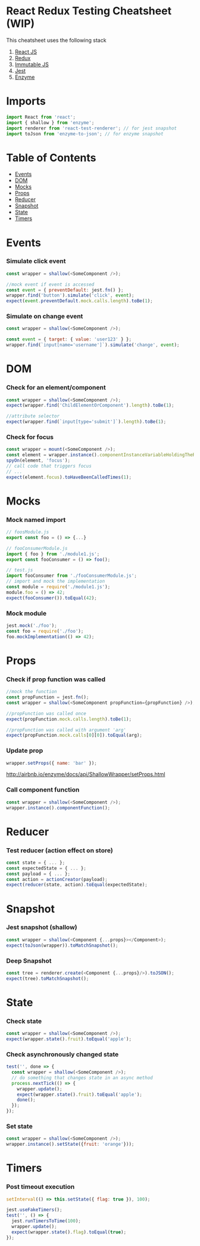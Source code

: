 # React Redux Testing Cheatsheet (WIP)

This cheatsheet uses the following stack
1. [React JS](https://github.com/facebook/react)
2. [Redux](https://github.com/reactjs/redux)
3. [Immutable JS](https://github.com/facebook/immutable-js)
4. [Jest](https://github.com/facebook/jest)
5. [Enzyme](https://github.com/airbnb/enzyme) 

# Imports

```javascript
import React from 'react';
import { shallow } from 'enzyme';
import renderer from 'react-test-renderer'; // for jest snapshot
import toJson from 'enzyme-to-json'; // for enzyme snapshot
```

# Table of Contents
- [Events](https://github.com/arjunu/react-redux-testing-cheatsheet#events)
- [DOM](https://github.com/arjunu/react-redux-testing-cheatsheet#dom)
- [Mocks](https://github.com/arjunu/react-redux-testing-cheatsheet#mocks)
- [Props](https://github.com/arjunu/react-redux-testing-cheatsheet#props)
- [Reducer](https://github.com/arjunu/react-redux-testing-cheatsheet#reducer)
- [Snapshot](https://github.com/arjunu/react-redux-testing-cheatsheet#snapshot)
- [State](https://github.com/arjunu/react-redux-testing-cheatsheet#state)
- [Timers](https://github.com/arjunu/react-redux-testing-cheatsheet#timers)

# Events

### Simulate click event

```javascript
const wrapper = shallow(<SomeComponent />);

//mock event if event is accessed
const event = { preventDefault: jest.fn() };
wrapper.find('button').simulate('click', event);
expect(event.preventDefault.mock.calls.length).toBe(1);
```
### Simulate on change event

```javascript
const wrapper = shallow(<SomeComponent />);

const event = { target: { value: 'user123' } };
wrapper.find(`input[name='username']`).simulate('change', event);
```

# DOM

### Check for an element/component

```javascript
const wrapper = shallow(<SomeComponent />);
expect(wrapper.find('ChildElementOrComponent').length).toBe(1);

//attribute selector
expect(wrapper.find(`input[type='submit']`).length).toBe(1);
```

### Check for focus

```javascript
const wrapper = mount(<SomeComponent />);
const element = wrapper.instance().componentInstanceVariableHoldingTheRef;
spyOn(element, 'focus');
// call code that triggers focus
// ...
expect(element.focus).toHaveBeenCalledTimes(1);
```
# Mocks

### Mock named import

```javascript
// foosModule.js
export const foo = () => {...}

// fooConsumerModule.js
import { foo } from './module1.js';
export const fooConsumer = () => foo();

// test.js 
import fooConsumer from './fooConsumerModule.js';
// import and mock the implementation
const module = require('./module1.js');
module.foo = () => 42;
expect(fooConsumer()).toEqual(42);
```

### Mock module

```javascript
jest.mock('./foo');
const foo = require('./foo');
foo.mockImplementation(() => 42);
```

# Props

### Check if prop function was called

```javascript
//mock the function
const propFunction = jest.fn();
const wrapper = shallow(<SomeComponent propFunction={propFunction} />);

//propFunction was called once
expect(propFunction.mock.calls.length).toBe(1);

//propFunction was called with argument 'arg'
expect(propFunction.mock.calls[0][0]).toEqual(arg);
```
### Update prop

```javascript
wrapper.setProps({ name: 'bar' });
```

http://airbnb.io/enzyme/docs/api/ShallowWrapper/setProps.html

### Call component function

```javascript
const wrapper = shallow(<SomeComponent />);
wrapper.instance().componentFunction();
```

# Reducer

### Test reducer (action effect on store)

```javascript
const state = { ... };
const expectedState = { ... };
const payload = { ... };
const action = actionCreator(payload);
expect(reducer(state, action).toEqual(expectedState);
```
# Snapshot

### Jest snapshot (shallow)

```javascript
const wrapper = shallow(<Component {...props}></Component>);
expect(toJson(wrapper)).toMatchSnapshot();
```

### Deep Snapshot 

```javascript
const tree = renderer.create(<Component {...props}/>).toJSON();
expect(tree).toMatchSnapshot();
```

# State

### Check state 

```javascript
const wrapper = shallow(<SomeComponent />);
expect(wrapper.state().fruit).toEqual('apple');
```

### Check asynchronously changed state 

```javascript
test('', done => {
  const wrapper = shallow(<SomeComponent />);
  // do something that changes state in an async method
  process.nextTick(() => {
    wrapper.update();
    expect(wrapper.state().fruit).toEqual('apple');
    done();
  });
});
```

### Set state

```javascript
const wrapper = shallow(<SomeComponent />);
wrapper.instance().setState({fruit: 'orange'}));
```

# Timers

### Post timeout execution 

```javascript
setInterval(() => this.setState({ flag: true }), 100);

jest.useFakeTimers();
test('', () => {
  jest.runTimersToTime(100);
  wrapper.update();
  expect(wrapper.state().flag).toEqual(true);
});
```
